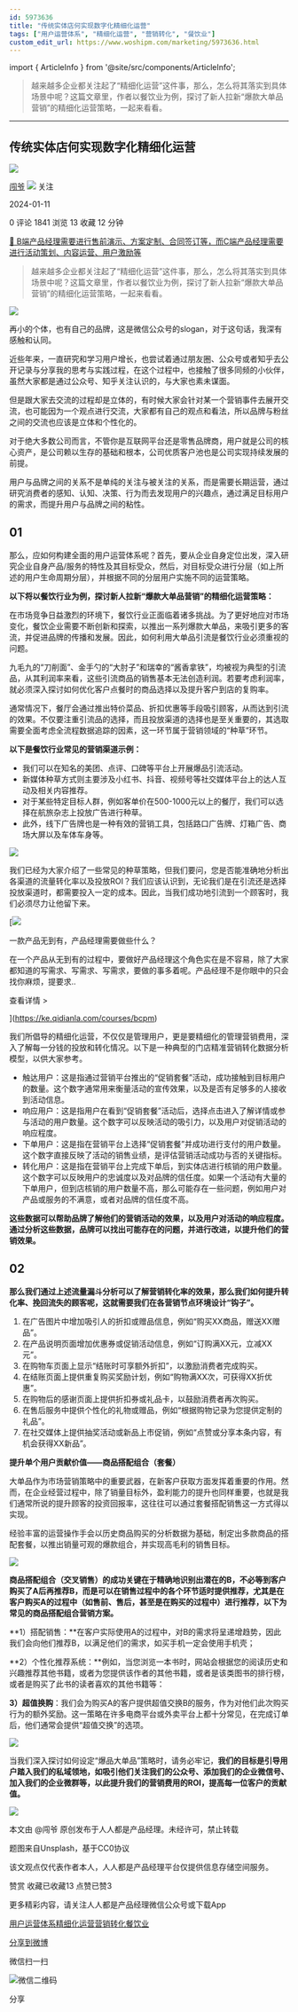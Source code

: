 ```yaml
---
id: 5973636
title: "传统实体店何实现数字化精细化运营"
tags: ["用户运营体系", "精细化运营", "营销转化", "餐饮业"]
custom_edit_url: https://www.woshipm.com/marketing/5973636.html
---
```

import { ArticleInfo } from '@site/src/components/ArticleInfo';

<ArticleInfo
    author="闯爷"
    authorLink="https://www.woshipm.com/u/37804"
    published="2024-01-11"
    views={1841}
    comments={0}
    collects={13}
/>

> 越来越多企业都关注起了“精细化运营”这件事，那么，怎么将其落实到具体场景中呢？这篇文章里，作者以餐饮业为例，探讨了新人拉新“爆款大单品营销”的精细化运营策略，一起来看看。

---

## 传统实体店何实现数字化精细化运营

[![](https://static.woshipm.com/view/woshipm_api_def_20240102092337_6905.jpg?imageView2/1/w/72/h/72/q/100)](https://www.woshipm.com/u/37804)

[闯爷](https://www.woshipm.com/u/37804) ![](https://static.woshipm.com/tag/1101_1@2x.png) 关注

2024-01-11

0 评论 1841 浏览 13 收藏 12 分钟

[🔗 B端产品经理需要进行售前演示、方案定制、合同签订等，而C端产品经理需要进行活动策划、内容运营、用户激励等](https://ke.qidianla.com/courses/bcpm)

> 越来越多企业都关注起了“精细化运营”这件事，那么，怎么将其落实到具体场景中呢？这篇文章里，作者以餐饮业为例，探讨了新人拉新“爆款大单品营销”的精细化运营策略，一起来看看。

![](https://image.woshipm.com/2023/04/13/5280c8f8-d9de-11ed-bd5e-00163e0b5ff3.jpg)

再小的个体，也有自己的品牌，这是微信公众号的slogan，对于这句话，我深有感触和认同。

近些年来，一直研究和学习用户增长，也尝试着通过朋友圈、公众号或者知乎去公开记录与分享我的思考与实践过程，在这个过程中，也接触了很多同频的小伙伴，虽然大家都是通过公众号、知乎关注认识的，与大家也素未谋面。

但是跟大家去交流的过程却是立体的，有时候大家会针对某一个营销事件去展开交流，也可能因为一个观点进行交流，大家都有自己的观点和看法，所以品牌与粉丝之间的交流也应该是立体和个性化的。

对于绝大多数公司而言，不管你是互联网平台还是零售品牌商，用户就是公司的核心资产，是公司赖以生存的基础和根本，公司优质客户池也是公司实现持续发展的前提。

用户与品牌之间的关系不是单纯的关注与被关注的关系，而是需要长期运营，通过研究消费者的感知、认知、决策、行为而去发现用户的兴趣点，通过满足目标用户的需求，而提升用户与品牌之间的粘性。

## 01

那么，应如何构建全面的用户运营体系呢？首先，要从企业自身定位出发，深入研究企业自身产品/服务的特性及其目标受众，然后，对目标受众进行分层（如上所述的用户生命周期分层），并根据不同的分层用户实施不同的运营策略。

**以下将以餐饮行业为例，探讨新人拉新“爆款大单品营销”的精细化运营策略：**

在市场竞争日益激烈的环境下，餐饮行业正面临着诸多挑战。为了更好地应对市场变化，餐饮企业需要不断创新和探索，以推出一系列爆款大单品，来吸引更多的客流，并促进品牌的传播和发展。因此，如何利用大单品引流是餐饮行业必须重视的问题。

九毛九的“刀削面”、金手勺的“大肘子”和瑞幸的“酱香拿铁”，均被视为典型的引流品，从其利润率来看，这些引流商品的销售基本无法创造利润。若要考虑利润率，就必须深入探讨如何优化客户点餐时的商品选择以及提升客户到店的复购率。

通常情况下，餐厅会通过推出特价菜品、折扣优惠等手段吸引顾客，从而达到引流的效果。不仅要注重引流品的选择，而且投放渠道的选择也是至关重要的，其选取需要全面考虑全流程数据追踪的因素，这一环节属于营销领域的“种草”环节。

**以下是餐饮行业常见的营销渠道示例：**

*   我们可以在知名的美团、点评、口碑等平台上开展爆品引流活动。
*   新媒体种草方式则主要涉及小红书、抖音、视频号等社交媒体平台上的达人互动及相关内容推荐。
*   对于某些特定目标人群，例如客单价在500-1000元以上的餐厅，我们可以选择在航旅杂志上投放广告进行种草。
*   此外，线下广告牌也是一种有效的营销工具，包括路口广告牌、灯箱广告、商场大屏以及车体车身等。

![](https://image.woshipm.com/wp-files/2024/01/ZaNat2myWyKVuhyrKSLN.png)

我们已经为大家介绍了一些常见的种草策略，但我们要问，您是否能准确地分析出各渠道的流量转化率以及投放ROI？我们应该认识到，无论我们是在引流还是选择投放渠道时，都需要投入一定的成本。因此，当我们成功地引流到一个顾客时，我们必须尽力让他留下来。

[![](https://image.woshipm.com/2023/08/02/58dc678c-30e3-11ee-88e7-00163e0b5ff3.png)

一款产品无到有，产品经理需要做些什么？

在一个产品从无到有的过程中，要做好产品经理这个角色实在是不容易，除了大家都知道的写需求、写需求、写需求，要做的事多着呢。产品经理不是你眼中的只会找你麻烦，提要求..

查看详情 >

](https://ke.qidianla.com/courses/bcpm)

我们所倡导的精细化运营，不仅仅是管理用户，更是要精细化的管理营销费用，深入了解每一分钱的投放和转化情况。以下是一种典型的门店精准营销转化数据分析模型，以供大家参考。

*   触达用户：这是指通过营销平台推出的“促销套餐”活动，成功接触到目标用户的数量。这个数字通常用来衡量活动的宣传效果，以及是否有足够多的人接收到活动信息。
*   响应用户：这是指用户在看到“促销套餐”活动后，选择点击进入了解详情或参与活动的用户数量。这个数字可以反映活动的吸引力，以及用户对促销活动的响应程度。
*   下单用户：这是指在营销平台上选择“促销套餐”并成功进行支付的用户数量。这个数字直接反映了活动的销售业绩，是评估营销活动成功与否的关键指标。
*   转化用户：这是指在营销平台上完成下单后，到实体店进行核销的用户数量。这个数字可以反映用户的忠诚度以及对品牌的信任度。如果一个活动有大量的下单用户，但到店核销的用户数量不高，那么可能存在一些问题，例如用户对产品或服务的不满意，或者对品牌的信任度不高。

**这些数据可以帮助品牌了解他们的营销活动的效果，以及用户对活动的响应程度。通过分析这些数据，品牌可以找出可能存在的问题，并进行改进，以提升他们的营销效果。**

## 02

**那么我们通过上述流量漏斗分析可以了解营销转化率的效果，那么我们如何提升转化率、挽回流失的顾客呢，这就需要我们在各营销节点环境设计“钩子”。**

1.  在广告图片中增加吸引人的折扣或赠品信息，例如“购买XX商品，赠送XX赠品”。
2.  在产品说明页面增加优惠券或促销活动信息，例如“订购满XX元，立减XX元”。
3.  在购物车页面上显示“结账时可享额外折扣”，以激励消费者完成购买。
4.  在结账页面上提供重复购买奖励计划，例如“购物满XX次，可获得XX折优惠”。
5.  在购物后的感谢页面上提供折扣券或礼品卡，以鼓励消费者再次购买。
6.  在售后服务中提供个性化的礼物或赠品，例如“根据购物记录为您提供定制的礼品”。
7.  在社交媒体上提供抽奖活动或新品上市促销，例如“点赞或分享本条内容，有机会获得XX新品”。

**提升单个用户贡献价值——商品搭配组合（套餐）**

大单品作为市场营销策略中的重要武器，在新客户获取方面发挥着重要的作用。然而，在企业经营过程中，除了销量目标外，盈利能力的提升也同样重要，也就是我们通常所说的提升顾客的投资回报率，这往往可以通过套餐搭配销售这一方式得以实现。

经验丰富的运营操作手会以历史商品购买的分析数据为基础，制定出多款商品的搭配套餐，以推出销量可观的爆款组合，并实现高毛利的销售目标。

![](https://image.woshipm.com/wp-files/2024/01/dzKzjVdAYVFz5bpzxW0Z.jpeg)

**商品搭配组合（交叉销售）**的成功关键在于精确地识别出潜在的B，不必等到客户购买了A后再推荐B，而是可以在销售过程中的各个环节适时提供推荐，尤其是在客户购买A的过程中（如售前、售后，甚至是在购买的过程中）进行推荐，以下为常见的**商品搭配组合营销方案。**

**1）搭配销售：**在客户实际使用A的过程中，对B的需求将呈递增趋势，因此我们会向他们推荐B，以满足他们的需求，如买手机一定会使用手机壳；

**2）个性化推荐系统：**例如，当您浏览一本书时，网站会根据您的阅读历史和兴趣推荐其他书籍，或者为您提供该作者的其他书籍，或者是该类图书的排行榜，或者是购买了此书的读者喜欢的其他书籍等：

**3）超值换购**：我们会为购买A的客户提供超值交换B的服务，作为对他们此次购买行为的额外奖励。这一策略在许多电商平台或外卖平台上都十分常见，在完成订单后，他们通常会提供“超值交换”的选项。

![](https://image.woshipm.com/wp-files/2024/01/Uz4Ih8qjE2nTpp2iKKfE.png)

当我们深入探讨如何设定“爆品大单品”策略时，请务必牢记，**我们的目标是引导用户踏入我们的私域领地，如吸引他们关注我们的公众号、添加我们的企业微信号、加入我们的企业微群等，以此提升我们的营销费用的ROI，提高每一位客户的贡献值。**

![](https://image.woshipm.com/wp-files/2024/01/zNDobmWrt54TXpIq1LKf.png)

本文由 @闯爷 原创发布于人人都是产品经理。未经许可，禁止转载

题图来自Unsplash，基于CC0协议

该文观点仅代表作者本人，人人都是产品经理平台仅提供信息存储空间服务。

赞赏 收藏已收藏13 点赞已赞3

更多精彩内容，请关注人人都是产品经理微信公众号或下载App

[用户运营体系](https://www.woshipm.com/tag/%e7%94%a8%e6%88%b7%e8%bf%90%e8%90%a5%e4%bd%93%e7%b3%bb)[精细化运营](https://www.woshipm.com/tag/%e7%b2%be%e7%bb%86%e5%8c%96%e8%bf%90%e8%90%a5)[营销转化](https://www.woshipm.com/tag/%e8%90%a5%e9%94%80%e8%bd%ac%e5%8c%96)[餐饮业](https://www.woshipm.com/tag/%e9%a4%90%e9%a5%ae%e4%b8%9a)

[分享到微博](https://service.weibo.com/share/share.php?appkey=2775287854&title=传统实体店何实现数字化精细化运营&url=https://www.woshipm.com/marketing/5973636.html&pic=https://image.woshipm.com/2023/04/13/5280c8f8-d9de-11ed-bd5e-00163e0b5ff3.jpg)

微信扫一扫

![微信二维码](https://api.pwmqr.com/qrcode/create/?url=https://www.woshipm.com/marketing/5973636.html)

分享